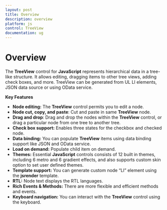 ```yaml
---
layout: post
title: Overview
description: overview 
platform: js
control: TreeView
documentation: ug
---
```


# Overview 

The **TreeView** control for **JavaScript** represents hierarchical data in a tree-like structure. It allows editing, dragging items to other tree views, adding check boxes, and more. TreeView can be generated from UL LI elements, JSON data source or using OData service.

**Key Features**

* **Node editing:** The **TreeView** control permits you to edit a node.
* **Node cut, copy, and paste**: Cut and paste in same **TreeView** node.
* **Drag and drop**: Drag and drop the nodes within the **TreeView** control, or drag a particular node from one tree to another tree.
* **Check box support:** Enables three states for the checkbox and checked node.
* **Data binding:** You can populate **TreeView** items using data binding support like JSON and OData service.
* **Load on demand:** Populate child item on demand.
* **Themes:** Essential **JavaScript** controls  consists of 12 built in themes, including 6 metro and 6 gradient effects, and also supports custom skin option to set user defined themes.
* **Template support:** You can generate custom node “LI” element using the **jsrender** template.
* **RTL:** Node text displays the RTL languages.
* **Rich Events & Methods:** There are more flexible and efficient methods and events.
* **Keyboard navigation:** You can interact with the **TreeView** control using the keyboard. 

